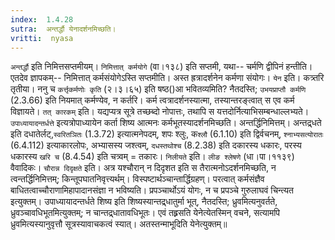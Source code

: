 ```yaml
---
index:  1.4.28
sutra:  अन्तर्द्धौ येनादर्शनमिच्छति।
vritti:  nyasa
---
```


`अन्तर्द्धौ` इति निमित्तसप्तमीयम्। `निमित्तात् कर्मयोगे` (वा।१३८) इति सप्तमी, यथा-- चर्मणि द्वीपिनं हन्तीति। एतदेव ज्ञापकम्-- निमित्तात् कर्मसंयोगेऽस्ति सप्तमीति। अस्त ह्रत्रादर्शनेन कर्मणा संयोगः। `येन` इति। कत्र्तरि तृतीया। ननु च `कर्त्तृकर्मणोः कृति` (२।३।६५) इति षष्ठ()आ भवितव्यमिति? नैतदस्ति; `उभयप्राप्तौ कर्मणि` (2.3.66) इति नियमात् कर्मण्येव, न कर्तरि। कर्म त्वत्रादर्शनस्यात्मा, तस्यान्तरङ्त्वात् स एव कर्म विज्ञायते। `तत् कारकम्` इति। यद्यप्यत्र सूत्रे तच्छब्दो नोपात्तः, तथापि स यत्तदोर्नित्याभिसम्बन्धाल्लभ्यते। `उपाध्यायादन्तर्धत्ते` इत्यत्रोपाध्यायेन कर्ता शिष्य आत्मनः कर्मभूतस्यादर्शनमिच्छति। अन्तर्द्धिनिमित्तम्। अन्तद्र्धते इति दधातेर्लट्,`स्वरितञितः` (1.3.72) इत्यात्मनेपदम्, शपः श्लुः, क`श्लौ` (6.1.10) इति द्विर्वचनम्, `श्नाभ्यसत्योरातः` (6.4.112) इत्याकारलोपः, अभ्यासस्य जश्त्वम्, `दधस्तथोश्च` (8.2.38) इति दकारस्य धकारः, परस्य धकारस्य `खरि च` (8.4.54) इति चत्र्वम् = तकारः। `निलीयते` इति। `लीङ श्लेषणे` (धा।पा।११३९) वैवादिकः।
`चौरान्न दिदृक्षते` इति। अत्र यश्चौरान् न दिदृशत इति स तैरात्मनोऽदर्शनमिच्छति, न त्वन्तर्द्धिनिमित्तम्; किन्तूपघातनिवृत्त्यर्थम्। विस्पष्टार्थञ्चान्तार्द्धिग्रहण्। परत्वात् कर्मसंज्ञैव बाधितत्वाच्चौराणामिहापादानसंज्ञा न भविष्यति। प्रपञ्चार्थोऽयं योगः, न च प्रपञ्चे गुरुलाघवं चिन्त्यत इत्युक्तम्। उपाध्यायादन्तर्धते शिष्य इति शिष्यस्यान्तद्र्धातुर्मा भूत्, नैतदस्ति; ध्रुवमित्यनुवर्तते, ध्रुवञ्चावधिभूतमित्युक्तम्; न चान्तद्र्धातावधिभूतः। एवं तह्र्रसति येनेत्येतस्मिन् वचने, सत्यामपि ध्रुवमित्यस्यानुवृत्तौ सूत्रस्यावाचकत्वं स्यात्। अतस्तन्माभूदिति येनेत्युक्तम्॥
